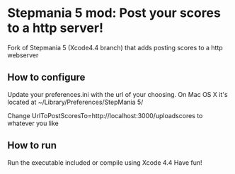 # Stepmania 5 mod: Post your scores to a http server!


Fork of Stepmania 5 (Xcode4.4 branch) that adds posting scores to a http webserver

## How to configure

Update your preferences.ini with the url of your choosing.
On Mac OS X it's located at ~/Library/Preferences/StepMania 5/

Change
	UrlToPostScoresTo=http://localhost:3000/uploadscores
to whatever you like

## How to run

Run the executable included or compile using Xcode 4.4
Have fun!